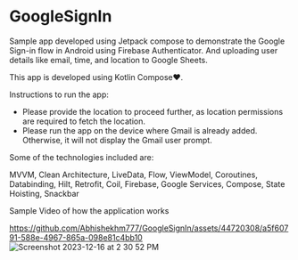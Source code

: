 # GoogleSignIn
Sample app developed using Jetpack compose to demonstrate the Google Sign-in flow in Android using Firebase Authenticator. And uploading user details like email, time, and location to Google Sheets.

This app is developed using Kotlin Compose❤️.

Instructions to run the app:
* Please provide the location to proceed further, as location permissions are required to fetch the location.
* Please run the app on the device where Gmail is already added. Otherwise, it will not display the Gmail user  prompt.

Some of the technologies included are:

MVVM,
Clean Architecture,
LiveData,
Flow,
ViewModel,
Coroutines,
Databinding, 
Hilt, 
Retrofit, 
Coil,
Firebase,
Google Services,
Compose,
State Hoisting,
Snackbar


Sample Video of how the application works


https://github.com/Abhishekhm777/GoogleSignIn/assets/44720308/a5f60791-588e-4967-865a-098e81c4bb10
![Screenshot 2023-12-16 at 2 30 52 PM](https://github.com/Abhishekhm777/GoogleSignIn/assets/44720308/538787e4-d9d9-4598-a5fb-089f92f15c06)




